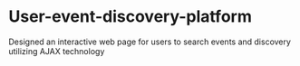 # User-event-discovery-platform
Designed an interactive web page for users to search events and discovery utilizing AJAX technology
